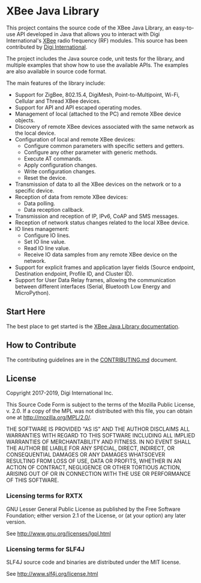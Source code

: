 XBee Java Library
=================

This project contains the source code of the XBee Java Library, an easy-to-use 
API developed in Java that allows you to interact with Digi International's
[XBee](http://www.digi.com/xbee/) radio frequency (RF) modules. This source has 
been contributed by [Digi International](http://www.digi.com).

The project includes the Java source code, unit tests for the library, and 
multiple examples that show how to use the available APIs. The examples are
also available in source code format.

The main features of the library include:

* Support for ZigBee, 802.15.4, DigiMesh, Point-to-Multipoint, Wi-Fi, Cellular
and Thread XBee devices.
* Support for API and API escaped operating modes.
* Management of local (attached to the PC) and remote XBee device objects.
* Discovery of remote XBee devices associated with the same network as the 
local device.
* Configuration of local and remote XBee devices:
  * Configure common parameters with specific setters and getters.
  * Configure any other parameter with generic methods.
  * Execute AT commands.
  * Apply configuration changes.
  * Write configuration changes.
  * Reset the device.
* Transmission of data to all the XBee devices on the network or to a specific 
device.
* Reception of data from remote XBee devices:
  * Data polling.
  * Data reception callback.
* Transmission and reception of IP, IPv6, CoAP and SMS messages.
* Reception of network status changes related to the local XBee device.
* IO lines management:
  * Configure IO lines.
  * Set IO line value.
  * Read IO line value.
  * Receive IO data samples from any remote XBee device on the network.
* Support for explicit frames and application layer fields (Source endpoint, 
Destination endpoint, Profile ID, and Cluster ID).
* Support for User Data Relay frames, allowing the communication between
different interfaces (Serial, Bluetooth Low Energy and MicroPython).


Start Here
----------
The best place to get started is the 
[XBee Java Library documentation](http://www.digi.com/resources/documentation/digidocs/90001438/Default.htm).


How to Contribute
-----------------
The contributing guidelines are in the 
[CONTRIBUTING.md](https://github.com/digidotcom/XBeeJavaLibrary/blob/master/CONTRIBUTING.md) 
document.


License
-------
Copyright 2017-2019, Digi International Inc.

This Source Code Form is subject to the terms of the Mozilla Public
License, v. 2.0. If a copy of the MPL was not distributed with this
file, you can obtain one at http://mozilla.org/MPL/2.0/.
 
THE SOFTWARE IS PROVIDED "AS IS" AND THE AUTHOR DISCLAIMS ALL WARRANTIES 
WITH REGARD TO THIS SOFTWARE INCLUDING ALL IMPLIED WARRANTIES OF 
MERCHANTABILITY AND FITNESS. IN NO EVENT SHALL THE AUTHOR BE LIABLE FOR 
ANY SPECIAL, DIRECT, INDIRECT, OR CONSEQUENTIAL DAMAGES OR ANY DAMAGES 
WHATSOEVER RESULTING FROM LOSS OF USE, DATA OR PROFITS, WHETHER IN AN 
ACTION OF CONTRACT, NEGLIGENCE OR OTHER TORTIOUS ACTION, ARISING OUT OF 
OR IN CONNECTION WITH THE USE OR PERFORMANCE OF THIS SOFTWARE.

### Licensing terms for RXTX

GNU Lesser General Public License as published by the Free Software Foundation; 
either version 2.1 of the License, or (at your option) any later version.

See http://www.gnu.org/licenses/lgpl.html

### Licensing terms for SLF4J

SLF4J source code and binaries are distributed under the MIT license.

See http://www.slf4j.org/license.html

